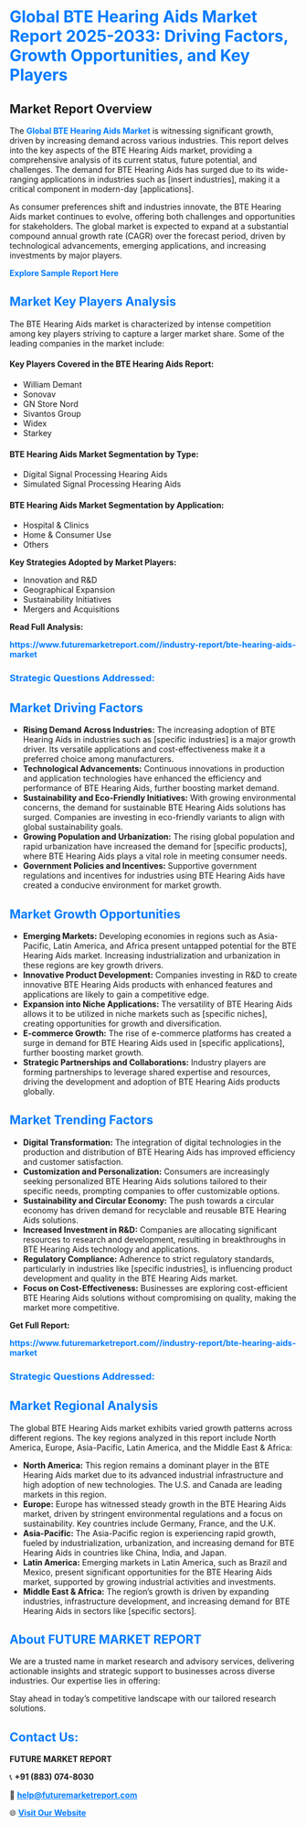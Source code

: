 <h1 style="color: #007BFF;">Global BTE Hearing Aids Market Report 2025-2033: Driving Factors, Growth Opportunities, and Key Players</h1>

<section id="overview">
<h2>Market Report Overview</h2>
<p>The <a href="https://www.futuremarketreport.com//industry-report/bte-hearing-aids-market" style="color: #007BFF; text-decoration: none;"><strong>Global BTE Hearing Aids Market</strong></a> is witnessing significant growth, driven by increasing demand across various industries. This report delves into the key aspects of the BTE Hearing Aids market, providing a comprehensive analysis of its current status, future potential, and challenges. The demand for BTE Hearing Aids has surged due to its wide-ranging applications in industries such as [insert industries], making it a critical component in modern-day [applications].</p>
<p>As consumer preferences shift and industries innovate, the BTE Hearing Aids market continues to evolve, offering both challenges and opportunities for stakeholders. The global market is expected to expand at a substantial compound annual growth rate (CAGR) over the forecast period, driven by technological advancements, emerging applications, and increasing investments by major players.</p>
</section>

<section id="overview">
<p><a href="https://www.futuremarketreport.com//request-sample/reportId=56286" style="color: #007BFF; text-decoration: none;"><strong>Explore Sample Report Here</strong></a></p>
</section>

<section id="key-players">
<h2 style="color: #007BFF;">Market Key Players Analysis</h2>
<p>The BTE Hearing Aids market is characterized by intense competition among key players striving to capture a larger market share. Some of the leading companies in the market include:</p>
<h4>Key Players Covered in the BTE Hearing Aids Report:</h4>
<ul><li>William Demant</li><li>Sonovav</li><li>GN Store Nord</li><li>Sivantos Group</li><li>Widex</li><li>Starkey</li></ul>
<h4>BTE Hearing Aids Market Segmentation by Type:</h4>
<ul><li>Digital Signal Processing Hearing Aids</li><li>Simulated Signal Processing Hearing Aids</li></ul>

<h4>BTE Hearing Aids Market Segmentation by Application:</h4>
<ul><li>Hospital &amp; Clinics</li><li>Home &amp; Consumer Use</li><li>Others</li></ul>
<p><strong>Key Strategies Adopted by Market Players:</strong></p>
<ul>
<li>Innovation and R&D</li>
<li>Geographical Expansion</li>
<li>Sustainability Initiatives</li>
<li>Mergers and Acquisitions</li>
</ul>
</section>

<section>
<p><strong>Read Full Analysis: </strong></p><a href="https://www.futuremarketreport.com//industry-report/bte-hearing-aids-market" style="color: #007BFF; text-decoration: none;"><strong>https://www.futuremarketreport.com//industry-report/bte-hearing-aids-market</strong></a>
<h3 style="color: #007BFF;">Strategic Questions Addressed:</h3>
</section>

<section id="driving-factors">
<h2 style="color: #007BFF;">Market Driving Factors</h2>
<ul>
<li><strong>Rising Demand Across Industries:</strong> The increasing adoption of BTE Hearing Aids in industries such as [specific industries] is a major growth driver. Its versatile applications and cost-effectiveness make it a preferred choice among manufacturers.</li>
<li><strong>Technological Advancements:</strong> Continuous innovations in production and application technologies have enhanced the efficiency and performance of BTE Hearing Aids, further boosting market demand.</li>
<li><strong>Sustainability and Eco-Friendly Initiatives:</strong> With growing environmental concerns, the demand for sustainable BTE Hearing Aids solutions has surged. Companies are investing in eco-friendly variants to align with global sustainability goals.</li>
<li><strong>Growing Population and Urbanization:</strong> The rising global population and rapid urbanization have increased the demand for [specific products], where BTE Hearing Aids plays a vital role in meeting consumer needs.</li>
<li><strong>Government Policies and Incentives:</strong> Supportive government regulations and incentives for industries using BTE Hearing Aids have created a conducive environment for market growth.</li>
</ul>
</section>

<section id="growth-opportunities">
<h2 style="color: #007BFF;">Market Growth Opportunities</h2>
<ul>
<li><strong>Emerging Markets:</strong> Developing economies in regions such as Asia-Pacific, Latin America, and Africa present untapped potential for the BTE Hearing Aids market. Increasing industrialization and urbanization in these regions are key growth drivers.</li>
<li><strong>Innovative Product Development:</strong> Companies investing in R&D to create innovative BTE Hearing Aids products with enhanced features and applications are likely to gain a competitive edge.</li>
<li><strong>Expansion into Niche Applications:</strong> The versatility of BTE Hearing Aids allows it to be utilized in niche markets such as [specific niches], creating opportunities for growth and diversification.</li>
<li><strong>E-commerce Growth:</strong> The rise of e-commerce platforms has created a surge in demand for BTE Hearing Aids used in [specific applications], further boosting market growth.</li>
<li><strong>Strategic Partnerships and Collaborations:</strong> Industry players are forming partnerships to leverage shared expertise and resources, driving the development and adoption of BTE Hearing Aids products globally.</li>
</ul>
</section>

<section id="trending-factors">
<h2 style="color: #007BFF;">Market Trending Factors</h2>
<ul>
<li><strong>Digital Transformation:</strong> The integration of digital technologies in the production and distribution of BTE Hearing Aids has improved efficiency and customer satisfaction.</li>
<li><strong>Customization and Personalization:</strong> Consumers are increasingly seeking personalized BTE Hearing Aids solutions tailored to their specific needs, prompting companies to offer customizable options.</li>
<li><strong>Sustainability and Circular Economy:</strong> The push towards a circular economy has driven demand for recyclable and reusable BTE Hearing Aids solutions.</li>
<li><strong>Increased Investment in R&D:</strong> Companies are allocating significant resources to research and development, resulting in breakthroughs in BTE Hearing Aids technology and applications.</li>
<li><strong>Regulatory Compliance:</strong> Adherence to strict regulatory standards, particularly in industries like [specific industries], is influencing product development and quality in the BTE Hearing Aids market.</li>
<li><strong>Focus on Cost-Effectiveness:</strong> Businesses are exploring cost-efficient BTE Hearing Aids solutions without compromising on quality, making the market more competitive.</li>
</ul>
</section>

<section>
<p><strong>Get Full Report: </strong></p><a href="https://www.futuremarketreport.com//industry-report/bte-hearing-aids-market" style="color: #007BFF; text-decoration: none;"><strong>https://www.futuremarketreport.com//industry-report/bte-hearing-aids-market</strong></a>
<h3 style="color: #007BFF;">Strategic Questions Addressed:</h3>
</section>


<section id="regional-analysis">
<h2 style="color: #007BFF;">Market Regional Analysis</h2>
<p>The global BTE Hearing Aids market exhibits varied growth patterns across different regions. The key regions analyzed in this report include North America, Europe, Asia-Pacific, Latin America, and the Middle East & Africa:</p>
<ul>
<li><strong>North America:</strong> This region remains a dominant player in the BTE Hearing Aids market due to its advanced industrial infrastructure and high adoption of new technologies. The U.S. and Canada are leading markets in this region.</li>
<li><strong>Europe:</strong> Europe has witnessed steady growth in the BTE Hearing Aids market, driven by stringent environmental regulations and a focus on sustainability. Key countries include Germany, France, and the U.K.</li>
<li><strong>Asia-Pacific:</strong> The Asia-Pacific region is experiencing rapid growth, fueled by industrialization, urbanization, and increasing demand for BTE Hearing Aids in countries like China, India, and Japan.</li>
<li><strong>Latin America:</strong> Emerging markets in Latin America, such as Brazil and Mexico, present significant opportunities for the BTE Hearing Aids market, supported by growing industrial activities and investments.</li>
<li><strong>Middle East & Africa:</strong> The region’s growth is driven by expanding industries, infrastructure development, and increasing demand for BTE Hearing Aids in sectors like [specific sectors].</li>
</ul>
</section>

<footer>
<h2 style="color: #007BFF;">About FUTURE MARKET REPORT</h2>
<p>We are a trusted name in market research and advisory services, delivering actionable insights and strategic support to businesses across diverse industries. Our expertise lies in offering:</p>

<p>Stay ahead in today’s competitive landscape with our tailored research solutions.</p>

<h2 style="color: #007BFF;">Contact Us:</h2>
<p><strong>FUTURE MARKET REPORT</strong></p>
<p>📞 <strong>+91 (883) 074-8030</strong></p>
<p>📧 <strong><a href="mailto:help@futuremarketreport.com" style="color: #007BFF;">help@futuremarketreport.com</a></strong></p>
<p>🌐 <strong><a href="https://www.futuremarketreport.com/" style="color: #007BFF;">Visit Our Website</a></strong></p>
</footer>